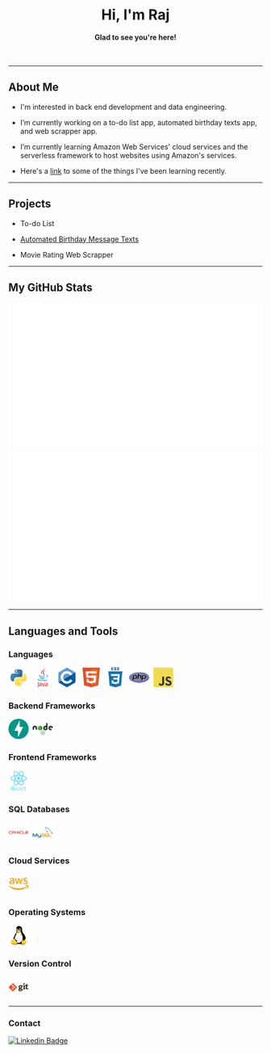 <h1 align="center">
  Hi, I'm Raj
 </h1>
<div id="badges" align="center">
  <b>Glad to see you're here!</b>
  <br/>
  <br/>
  <img src="https://komarev.com/ghpvc/?username=rajrtd&style=flat-square&color=blue" alt=""/>
</div>

---
  
  ## About Me 
  
- I'm interested in back end development and data engineering.

- I’m currently working on a to-do list app, automated birthday texts app, and web scrapper app.

- I’m currently learning Amazon Web Services' cloud services and the serverless framework to host websites using Amazon's services.

- Here's a [link](https://github.com/rajrtd/awsrestart) to some of the things I've been learning recently.

---

## Projects

- To-do List

- [Automated Birthday Message Texts](https://github.com/rajrtd/happybirthday-app)

- Movie Rating Web Scrapper

---
  
  ## My GitHub Stats 
  ![](https://raw.githubusercontent.com/rajrtd/github-stats-copy/master/generated/overview.svg#gh-dark-mode-only)
![](https://raw.githubusercontent.com/rajrtd/github-stats-copy/master/generated/languages.svg#gh-dark-mode-only)

 ---
 
  ## Languages and Tools
  
  <div>
    
  ### Languages
    
  <img src="https://github.com/devicons/devicon/blob/master/icons/python/python-original.svg" title="Python" alt="Python" width="40" height="40"/>&nbsp;
  <img src="https://github.com/devicons/devicon/blob/master/icons/java/java-original-wordmark.svg" title="Java" alt="Java" width="40" height="40"/>&nbsp;
  <img src="https://github.com/devicons/devicon/blob/master/icons/c/c-original.svg" title="C" alt="C" width="40" height="40"/>&nbsp;
  <img src="https://github.com/devicons/devicon/blob/master/icons/html5/html5-original.svg" title="HTML5" alt="HTML" width="40" height="40"/>&nbsp;
  <img src="https://github.com/devicons/devicon/blob/master/icons/css3/css3-plain-wordmark.svg"  title="CSS3" alt="CSS" width="40" height="40"/>&nbsp;
  <img src="https://github.com/devicons/devicon/blob/master/icons/php/php-original.svg" title="PHP" alt="PHP" width="40" height="40"/>&nbsp;
  <img src="https://github.com/devicons/devicon/blob/master/icons/javascript/javascript-original.svg" title="JavaScript" alt="JavaScript" width="40" height="40"/>&nbsp;
    
  ### Backend Frameworks
  
  <img src="https://github.com/devicons/devicon/blob/master/icons/fastapi/fastapi-original.svg" title="FastAPI" alt="FastAPI" width="40" height="40"/>&nbsp;
  <img src="https://github.com/devicons/devicon/blob/master/icons/nodejs/nodejs-original-wordmark.svg" title="NodeJS" alt="NodeJS" width="40" height="40"/>&nbsp;
    
  ### Frontend Frameworks
    
  <img src="https://github.com/devicons/devicon/blob/master/icons/react/react-original-wordmark.svg" title="React" alt="React" width="40" height="40"/>&nbsp;
    
  ### SQL Databases
  
  <img src="https://github.com/devicons/devicon/blob/master/icons/oracle/oracle-original.svg" title="Oracle" alt="Oracle" width="40" height="40"/>&nbsp;
  <img src="https://github.com/devicons/devicon/blob/master/icons/mysql/mysql-original-wordmark.svg" title="MySQL"  alt="MySQL" width="40" height="40"/>&nbsp;

  ### Cloud Services

  <img src="https://github.com/devicons/devicon/blob/master/icons/amazonwebservices/amazonwebservices-plain-wordmark.svg" title="AWS" alt="AWS" width="40" height="40"/>&nbsp;
  
  ### Operating Systems
  
  <img src="https://github.com/devicons/devicon/blob/master/icons/linux/linux-original.svg" title="Linux" alt="Linux" width="40" height="40"/>&nbsp;

  ### Version Control
  
  <img src="https://github.com/devicons/devicon/blob/master/icons/git/git-original-wordmark.svg" title="Git" alt="Git" width="40" height="40"/>&nbsp;
  
</div>

  ---
  
 ### Contact  
 [![Linkedin Badge](https://img.shields.io/badge/-Raj_Rathod-blue?style=flat&logo=Linkedin&logoColor=white)](https://www.linkedin.com/in/rajrtd/)
 
